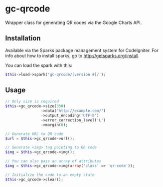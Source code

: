 # gc-qrcode

Wrapper class for generating QR codes via the Google Charts API.

## Installation

Available via the Sparks package management system for CodeIgniter.  For info about how to install sparks, go to http://getsparks.org/install.

You can load the spark with this:

```php
$this->load->spark('gc-qrcode/[version #]/');
```

## Usage

```php
// Only size is required
$this->gc_qrcode->size(350)
                ->data("http://example.com/")
                ->output_encoding('UTF-8')
                ->error_correction_level('L')
                ->margin(0);

// Generate URL to QR code
$url = $this->gc_qrcode->url();

// Generate <img> tag pointing to QR code
$img = $this->gc_qrcode->img();

// You can also pass an array of attributes
$img = $this->gc_qrcode->img(array('class' => 'qr-code'));

// Initialize the code to an empty state
$this->gc_qrcode->clear();
```
